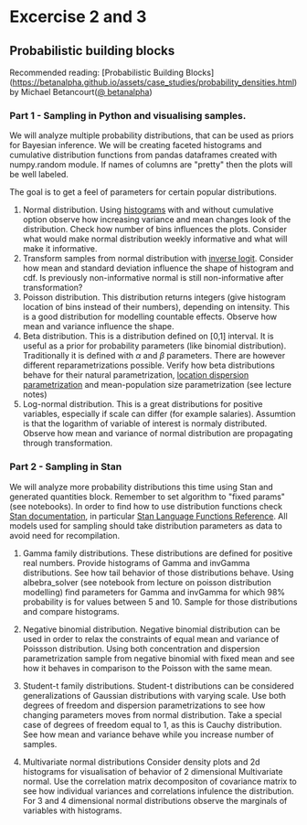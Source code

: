 # Excercise 2 and 3

## Probabilistic building blocks

Recommended reading: [Probabilistic Building Blocks]
(https://betanalpha.github.io/assets/case_studies/probability_densities.html)
by Michael Betancourt([@ betanalpha](https://twitter.com/betanalpha))

### Part 1 - Sampling in Python and visualising samples.

We will analyze multiple probability distributions, that can be used as priors for Bayesian inference. We will be creating faceted histograms and cumulative distribution functions from pandas dataframes created with numpy.random module.
If names of columns are "pretty" then the plots will be well labeled.

The goal is to get a feel of parameters for certain popular distributions.

1. Normal distribution. Using [histograms](https://matplotlib.org/3.2.0/api/_as_gen/matplotlib.pyplot.hist.html) with and without cumulative option observe how increasing variance and mean changes look of the distribution. Check how number of bins influences the plots. Consider what would make normal distribution weekly informative and what will make it informative.
2. Transform samples from normal distribution with [inverse logit](https://docs.scipy.org/doc/scipy/reference/generated/scipy.special.logit.html). Consider how mean and standard deviation influence the shape of histogram and cdf. Is previously non-informative normal is still non-informative after transformation?
3. Poisson distribution. This distribution returns integers (give histogram location of bins instead of their numbers), depending on intensity. This is a good distribution for modelling countable effects. Observe how mean and variance influence the shape.
4. Beta distribution. This is a distribution defined on [0,1] interval. It is useful as a prior for probability parameters (like binomial distribution). Traditionally it is defined with $\alpha$ and $\beta$ parameters. There are however different reparametrizations possible. Verify how beta distributions behave for their natural parametrization, [location dispersion parametrization](https://betanalpha.github.io/assets/case_studies/probability_densities.html#242_the_location-dispersion_parameterization) and mean-population size parametrization (see lecture notes)
5. Log-normal distribution. This is a great distributions for positive variables, especially if scale can differ (for example salaries). Assumtion is that the logarithm of variable of interest is normaly distributed. Observe how mean and variance of normal distribution are propagating through transformation.


### Part 2 - Sampling in Stan

We will analyze more probability distributions this time using Stan and generated quantities block. Remember to set algorithm to "fixed params" (see notebooks). In order to find how to use distribution functions check [Stan documentation](https://mc-stan.org/users/documentation/), in particular [Stan Language Functions Reference](https://mc-stan.org/docs/2_23/functions-reference/index.html). All models used for sampling should take distribution parameters as data to avoid need for recompilation.

1. Gamma family distributions. These distributions are defined for positive real numbers.
Provide histograms of Gamma and invGamma distributions. See how tail behavior of those distributions behave. Using albebra_solver (see notebook from lecture on poisson distribution modelling) find parameters for Gamma and invGamma for which 98% probability is for values between 5 and 10. Sample for those distributions and compare histograms.

2. Negative binomial distribution.
Negative binomial distribution can be used in order to relax the constraints of equal mean and variance of Poissson distribution. Using both concentration and dispersion parametrization sample from negative binomial with fixed mean and see how it behaves in comparison to the Poisson with the same mean.

3. Student-t family distributions. Student-t distributions can be considered generalizations of Gaussian distributions with varying scale. Use both degrees of freedom and dispersion parametrizations to see how changing parameters moves from normal distribution. Take a special case of degrees of freedom equal to 1, as this is Cauchy distribution. See how mean and variance behave while you increase number of samples.

3. Multivariate normal distributions
Consider density plots and 2d histograms for visualisation of behavior of 2 dimensional Multivariate normal. Use the correlation matrix decompositon of covariance matrix to see how individual variances and correlations infulence the distribution.
For 3 and 4 dimensional normal distributions observe the marginals of variables with histograms.
